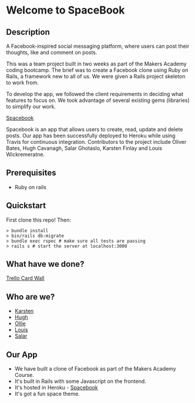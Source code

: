 # Welcome to SpaceBook

## Description

A Facebook-inspired social messaging platform, where users can post their thoughts, like and comment on posts.

This was a team project built in two weeks as part of the Makers Academy coding bootcamp. The brief was to create a Facebook clone using Ruby on Rails, a framework new to all of us. We were given a Rails project skeleton to work from.

To develop the app, we followed the client requirements in deciding what features to focus on. We took advantage of several existing gems (libraries) to simplify our work.

[Spacebook](https://fierce-plains-18412.herokuapp.com)

Spacebook is an app that allows users to create, read, update and delete posts. Our app has been successfully deployed to Heroku while using Travis for continuous integration. Contributors to the project include Oliver Bates, Hugh Cavanagh, Salar Ghotaslo, Karsten Finlay and Louis Wickremeratne.

## Prerequisites

- Ruby on rails

## Quickstart

First clone this repo! Then:

```
> bundle install
> bin/rails db:migrate
> bundle exec rspec # make sure all tests are passing
> rails s # start the server at localhost:3000

```

## What have we done?

[Trello Card Wall](https://trello.com/b/9Td5gkMI/acebook-sholk)

## Who are we?

- [Karsten](https://github.com/KarstenFinlay)
- [Hugh](https://github.com/hacaravan)
- [Ollie](https://github.com/bateso88)
- [Louis](https://github.com/louiswicks)
- [Salar](https://github.com/SalarGhotaslo)

## Our App

- We have built a clone of Facebook as part of the Makers Academy Course.
- It's built in Rails with some Javascript on the frontend.
- It's hosted in Heroku -
  [Spacebook](https://fierce-plains-18412.herokuapp.com)
- It's got a fun space theme.
